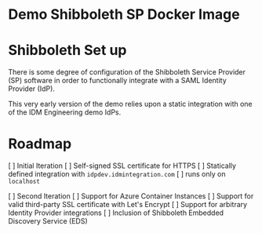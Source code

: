 # Demo Shibboleth SP Docker Image

# Shibboleth Set up

There is some degree of configuration of the Shibboleth Service Provider (SP) software in order to functionally integrate with a SAML Identity Provider (IdP).

This very early version of the demo relies upon a static integration with one of the IDM Engineering demo IdPs. 

# Roadmap

[ ] Initial Iteration
    [ ] Self-signed SSL certificate for HTTPS
    [ ] Statically defined integration with `idpdev.idmintegration.com`
    [ ] runs only on `localhost`

[ ] Second Iteration
    [ ] Support for Azure Container Instances
    [ ] Support for valid third-party SSL certificate with Let's Encrypt
    [ ] Support for arbitrary Identity Provider integrations
    [ ] Inclusion of Shibboleth Embedded Discovery Service (EDS)
